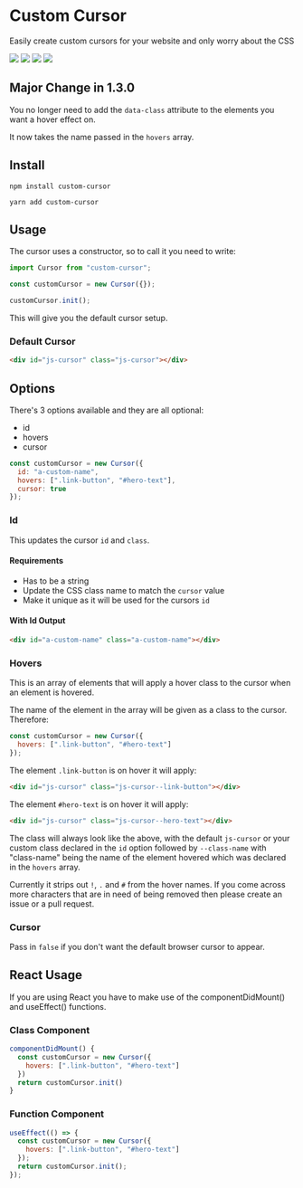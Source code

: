 # Custom Cursor

Easily create custom cursors for your website and only worry about the CSS

![](https://img.shields.io/bundlephobia/min/custom-cursor)
![](https://img.shields.io/npm/v/custom-cursor)
![](https://img.shields.io/npm/dt/custom-cursor)
![](https://img.shields.io/github/license/markmead/custom-cursor)

## Major Change in 1.3.0

You no longer need to add the `data-class` attribute to the elements you want a hover effect on.

It now takes the name passed in the `hovers` array.

## Install

`npm install custom-cursor`

`yarn add custom-cursor`

## Usage

The cursor uses a constructor, so to call it you need to write:

```js
import Cursor from "custom-cursor";

const customCursor = new Cursor({});

customCursor.init();
```

This will give you the default cursor setup.

### Default Cursor

```html
<div id="js-cursor" class="js-cursor"></div>
```

## Options

There's 3 options available and they are all optional:

- id
- hovers
- cursor

```js
const customCursor = new Cursor({
  id: "a-custom-name",
  hovers: [".link-button", "#hero-text"],
  cursor: true
});
```

### Id

This updates the cursor `id` and `class`.

#### Requirements

- Has to be a string
- Update the CSS class name to match the `cursor` value
- Make it unique as it will be used for the cursors `id`

#### With Id Output

```html
<div id="a-custom-name" class="a-custom-name"></div>
```

### Hovers

This is an array of elements that will apply a hover class to the cursor when an element is hovered.

The name of the element in the array will be given as a class to the cursor. Therefore:

```js
const customCursor = new Cursor({
  hovers: [".link-button", "#hero-text"]
});
```

The element `.link-button` is on hover it will apply:

```html
<div id="js-cursor" class="js-cursor--link-button"></div>
```

The element `#hero-text` is on hover it will apply:

```html
<div id="js-cursor" class="js-cursor--hero-text"></div>
```

The class will always look like the above, with the default `js-cursor` or your custom class declared in the `id` option followed by `--class-name` with "class-name" being the name of the element hovered which was declared in the `hovers` array.

Currently it strips out `!`, `.` and `#` from the hover names. If you come across more characters that are in need of being removed then please create an issue or a pull request.

### Cursor

Pass in `false` if you don't want the default browser cursor to appear.

## React Usage

If you are using React you have to make use of the componentDidMount() and useEffect() functions.

### Class Component

```js
componentDidMount() {
  const customCursor = new Cursor({
    hovers: [".link-button", "#hero-text"]
  })
  return customCursor.init()
}
```

### Function Component

```js
useEffect(() => {
  const customCursor = new Cursor({
    hovers: [".link-button", "#hero-text"]
  });
  return customCursor.init();
});
```

